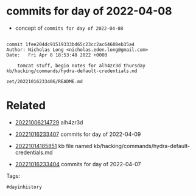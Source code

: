 # commits for day of 2022-04-08

- concept of `commits for day of 2022-04-08`

```

commit 1fee204dc91519333bd65c23cc2ac64608eb35a4
Author: Nicholas Long <nicholas.eden.long@gmail.com>
Date:   Fri Apr 8 18:53:48 2022 +0000

    tomcat stuff, begin notes for alh4zr3d thursday
kb/hacking/commands/hydra-default-credentials.md
```

` zet/20221016233406/README.md `

# Related

- [20221006214729](/zet/20221006214729/README.md) alh4zr3d

- [20221016233407](/zet/20221016233407/README.md) commits for day of 2022-04-09
- [20221014185851](/zet/20221014185851/README.md) kb file named kb/hacking/commands/hydra-default-credentials.md
- [20221016233404](/zet/20221016233404/README.md) commits for day of 2022-04-07

Tags:

    #dayinhistory

